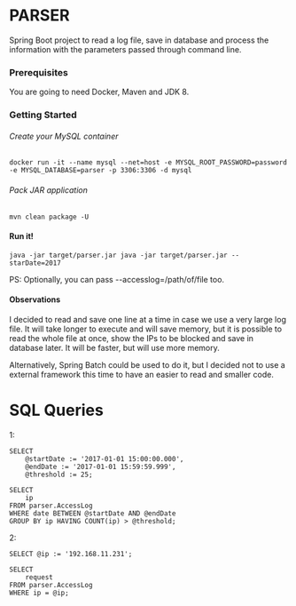 # PARSER
Spring Boot project to read a log file, save in database and process the information with the parameters passed through command line.
### Prerequisites
You are going to need Docker, Maven and JDK 8.
### Getting Started

###### Create your MySQL container
```
docker run -it --name mysql --net=host -e MYSQL_ROOT_PASSWORD=password -e MYSQL_DATABASE=parser -p 3306:3306 -d mysql
```
###### Pack JAR application
```
mvn clean package -U
```
#### Run it!
```
java -jar target/parser.jar java -jar target/parser.jar --starDate=2017
```
PS: Optionally, you can pass --accesslog=/path/of/file too.

#### Observations
I decided to read and save one line at a time in case we use a very large log file. It will take longer to execute and will save memory, but it is possible to read the whole file at once, show the IPs to be blocked and save in database later. It will be faster, but will use more memory.

Alternatively, Spring Batch could be used to do it, but I decided not to use a external framework this time to have an easier to read and smaller code.

# SQL Queries
1:
```
SELECT
    @startDate := '2017-01-01 15:00:00.000',
    @endDate := '2017-01-01 15:59:59.999',
    @threshold := 25;

SELECT
    ip
FROM parser.AccessLog 
WHERE date BETWEEN @startDate AND @endDate
GROUP BY ip HAVING COUNT(ip) > @threshold;
```

2:
``` 
SELECT @ip := '192.168.11.231';

SELECT
    request
FROM parser.AccessLog 
WHERE ip = @ip;
```